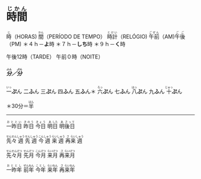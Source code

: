 # <ruby>時間<rt>じかん</rt></ruby>
<ruby>時<rt>じ</rt></ruby>（HORAS)
<ruby>間<rt>かん</rt></ruby>（PERÍODO DE TEMPO）
<ruby>時計<rt>とけい</rt></ruby>（RELÓGIO)
<ruby>午前<rt>ごぜん</rt></ruby>（AM)
<ruby>午後<rt>ごご</rt></ruby>（PM)
＊４ｈ－**よ**時
＊７ｈ－**しち**時
＊９ｈ－**く**時

午後12時（TARDE）
午前０時（NOITE）

##### <ruby>分<rt>ふん</rt></ruby>／<ruby>分<rt>ぷん</rt></ruby>
<ruby>一<rt>いっ</rt></ruby>**ぷ**ん
二**ふ**ん
三**ぷ**ん
四**ふ**ん
五**ふ**ん＊
<ruby>六<rt>ろっ</rt></ruby>**ぷ**ん
七**ふ**ん
<ruby>八<rt>はっ</rt></ruby>**ぷ**ん
九**ふ**ん
<ruby>十<rt>じゅっ</rt></ruby>**ぷ**ん

＊30分＝<ruby>半<rt>はん</rt></ruby>

---

<ruby>一昨日<rt>おととい</rt></ruby>
<ruby>昨日<rt>きのう</rt></ruby>
<ruby>今日<rt>きょう</rt></ruby>
<ruby>明<rt>あ</rt></ruby><ruby>日<rt>した</rt></ruby>
<ruby>明<rt>あ</rt></ruby><ruby>後日<rt>さって</rt></ruby>

<ruby>先々<rt>せんせん</rt></ruby><ruby>週<rt>しゅう</rt></ruby>
<ruby>先<rt>せん</rt></ruby><ruby>週<rt>しゅう</rt></ruby>
<ruby>今<rt>こん</rt></ruby><ruby>週<rt>しゅう</rt></ruby>
<ruby>来<rt>らい</rt></ruby><ruby>週<rt>しゅう</rt></ruby>
<ruby>再<rt>さ</rt></ruby><ruby>来<rt>らい</rt></ruby><ruby>週<rt>しゅう</rt></ruby>

<ruby>先々<rt>せんせん</rt></ruby><ruby>月<rt>げつ</rt></ruby>
<ruby>先<rt>せん</rt></ruby><ruby>月<rt>げつ</rt></ruby>
<ruby>今<rt>こん</rt></ruby><ruby>月<rt>げつ</rt></ruby>
<ruby>来<rt>らい</rt></ruby><ruby>月<rt>げつ</rt></ruby>
<ruby>再<rt>さ</rt></ruby><ruby>来<rt>らい</rt></ruby><ruby>月<rt>げつ</rt></ruby>

<ruby>一昨年<rt>おととし</rt></ruby>
<ruby>前<rt>ぜん</rt></ruby><ruby>年<rt>ねん</rt></ruby>
<ruby>今年<rt>ことし</rt></ruby>
<ruby>来<rt>らい</rt></ruby><ruby>年<rt>ねん</rt></ruby>
<ruby>再<rt>さ</rt></ruby><ruby>来<rt>らい</rt></ruby><ruby>年<rt>ねん</rt></ruby>


